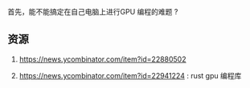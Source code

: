 首先，能不能搞定在自己电脑上进行GPU 编程的难题 ?

## 资源
1. https://news.ycombinator.com/item?id=22880502

2. https://news.ycombinator.com/item?id=22941224 : rust gpu 编程库


